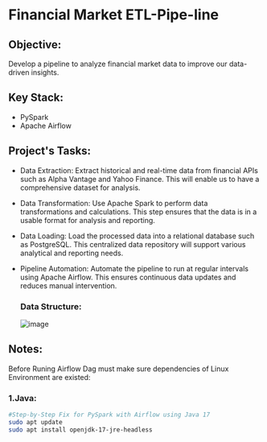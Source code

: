# Financial Market ETL-Pipe-line

## Objective:
Develop a pipeline to analyze financial market data to improve our data-driven
insights.

## Key Stack:
- PySpark
- Apache Airflow

## Project's Tasks:
- Data Extraction: Extract historical and real-time data from financial APIs such as Alpha Vantage and Yahoo Finance. This will enable us to have a comprehensive dataset for analysis.

- Data Transformation: Use Apache Spark to perform data transformations and calculations. This step ensures that the data is in a usable format for analysis and reporting.

- Data Loading: Load the processed data into a relational database such as PostgreSQL. This centralized data repository will support various analytical and reporting needs.
  
- Pipeline Automation: Automate the pipeline to run at regular intervals using Apache Airflow. This ensures continuous data updates and reduces manual intervention.

  ### Data Structure:
  
  ![image](https://github.com/user-attachments/assets/e304e1fc-ce88-4608-93a2-3ae25f9ecb62)

## Notes:
Before Runing Airflow Dag must make sure dependencies of Linux Environment are existed:

### 1.Java:
```bash
#Step-by-Step Fix for PySpark with Airflow using Java 17
sudo apt update
sudo apt install openjdk-17-jre-headless
```
